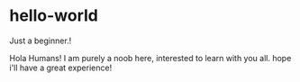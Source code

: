 # hello-world
Just a beginner.!

Hola Humans!
I am purely a noob here, interested to learn with you all.
hope i'll have a great experience!
